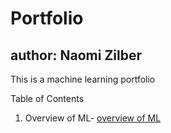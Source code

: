 # Portfolio
## author: Naomi Zilber
This is a machine learning portfolio

Table of Contents
1. Overview of ML- [overview of ML](https://github.com/naomi-z/Portfolio/blob/605a3c2baa15958692877429bf26df2cb4879847/Overview%20of%20ML.pdf)
